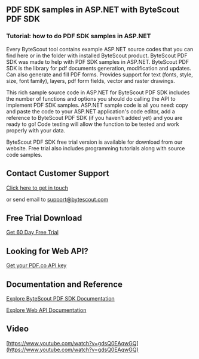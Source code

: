 ## PDF SDK samples in ASP.NET with ByteScout PDF SDK

### Tutorial: how to do PDF SDK samples in ASP.NET

Every ByteScout tool contains example ASP.NET source codes that you can find here or in the folder with installed ByteScout product. ByteScout PDF SDK was made to help with PDF SDK samples in ASP.NET. ByteScout PDF SDK is the library for pdf documents generation, modification and updates. Can also generate and fill PDF forms. Provides support for text (fonts, style, size, font family), layers, pdf form fields, vector and raster drawings.

This rich sample source code in ASP.NET for ByteScout PDF SDK includes the number of functions and options you should do calling the API to implement PDF SDK samples. ASP.NET sample code is all you need: copy and paste the code to your ASP.NET application's code editor, add a reference to ByteScout PDF SDK (if you haven't added yet) and you are ready to go! Code testing will allow the function to be tested and work properly with your data.

ByteScout PDF SDK free trial version is available for download from our website. Free trial also includes programming tutorials along with source code samples.

## Contact Customer Support

[Click here to get in touch](https://bytescout.zendesk.com/hc/en-us/requests/new?subject=ByteScout%20PDF%20SDK%20Question)

or send email to [support@bytescout.com](mailto:support@bytescout.com?subject=ByteScout%20PDF%20SDK%20Question) 

## Free Trial Download

[Get 60 Day Free Trial](https://bytescout.com/download/web-installer?utm_source=github-readme)

## Looking for Web API? 

[Get your PDF.co API key](https://pdf.co/documentation/api?utm_source=github-readme)

## Documentation and Reference

[Explore ByteScout PDF SDK Documentation](https://bytescout.com/documentation/index.html?utm_source=github-readme)

[Explore Web API Documentation](https://pdf.co/documentation/api?utm_source=github-readme)

## Video

[https://www.youtube.com/watch?v=gdsQ0EAqwGQ](https://www.youtube.com/watch?v=gdsQ0EAqwGQ)